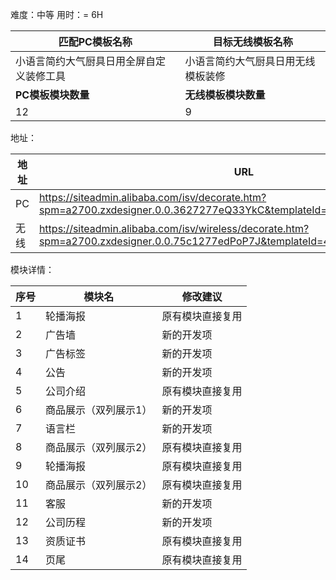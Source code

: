 难度：中等          用时：= 6H

| 匹配PC模板名称                           | 目标无线模板名称                   |
| ---------------------------------------- | ---------------------------------- |
| 小语言简约大气厨具日用全屏自定义装修工具 | 小语言简约大气厨具日用无线模板装修 |
| **PC模板模块数量**                       | **无线模板模块数量**               |
| 12                                       | 9                                  |



地址：

| 地址 | URL                                                          |
| ---- | ------------------------------------------------------------ |
| PC   | https://siteadmin.alibaba.com/isv/decorate.htm?spm=a2700.zxdesigner.0.0.3627277eQ33YkC&templateId=3533&templateVersion=1 |
| 无线 | https://siteadmin.alibaba.com/isv/wireless/decorate.htm?spm=a2700.zxdesigner.0.0.75c1277edPoP7J&templateId=4310&templateVersion=1 |



模块详情：

| 序号 | 模块名                | 修改建议         |
| ---- | --------------------- | ---------------- |
| 1    | 轮播海报              | 原有模块直接复用 |
| 2    | 广告墙                | 新的开发项       |
| 3    | 广告标签              | 新的开发项       |
| 4    | 公告                  | 新的开发项       |
| 5    | 公司介绍              | 原有模块直接复用 |
| 6    | 商品展示（双列展示1） | 新的开发项       |
| 7    | 语言栏                | 新的开发项       |
| 8    | 商品展示（双列展示2） | 原有模块直接复用 |
| 9    | 轮播海报              | 原有模块直接复用 |
| 10   | 商品展示（双列展示2） | 原有模块直接复用 |
| 11   | 客服                  | 新的开发项       |
| 12   | 公司历程              | 新的开发项       |
| 13   | 资质证书              | 原有模块直接复用 |
| 14   | 页尾                  | 原有模块直接复用 |

